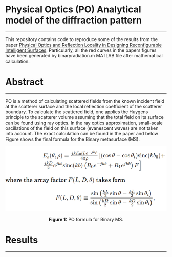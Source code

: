 # Physical Optics (PO) Analytical model of the diffraction pattern
--------------------------------------------------------------------------------
This repository contains code to reproduce some of the results from the paper [Physical Optics and Reflection Locality in Designing Reconfigurable Intelligent Surfaces](<https://ieeexplore.ieee.org/abstract/document/10584092>). Particularly, all the red curves in the papers figures have been generated by binaryradiation.m MATLAB file after mathematical calculation.

# Abstract
--------------------------------------------------------------------------------
PO is a method of calculating scattered fields from the known incident field at the scatterer surface and the local reflection coefficient of the scatterer boundary. To calculate the scattered field, one applies the Huygens principle to the scatterer volume assuming that the total field on its surface can be found using ray optics. In the ray optics approximation, small-scale oscillations of the field on this surface (evanescent waves) are not taken into account. The exact calculation can be found in the paper and below Figure shows the final formula for the Binary metasurface (MS).
<p align="center">
  <img src="https://github.com/Javadio/Physical_Optics_Diffraction/blob/main/fig1.PNG" alt="PO formula for Binary MS" width="600">
</p>

<p align="center"><b>Figure 1:</b> PO formula for Binary MS.</p>

# Results
--------------------------------------------------------------------------------
